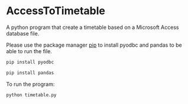 # AccessToTimetable

A python program that create a timetable based on a Microsoft Access database file.



Please use the package manager [pip](https://pip.pypa.io/en/stable/) to install pyodbc and pandas to be able to run the file. 
```bash
pip install pyodbc
```

```bash
pip install pandas
```

To run the program:
```bash
python timetable.py
```
